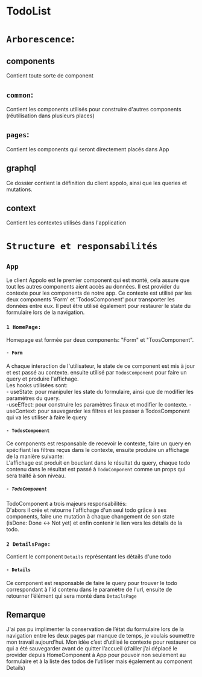 # TodoList

# `Arborescence`:
## components
Contient toute sorte de component
## `common`:
Contient les components utilisés pour construire d'autres components (réutilisation dans plusieurs places)
## `pages`:
Contient les components qui seront directement placés dans App 
## graphql
Ce dossier contient la définition du client appolo, ainsi que les queries et mutations.
## context
Contient les contextes utilisés dans l'application
# `Structure et responsabilités`

## `App`
Le client Appolo est le premier component qui est monté, cela assure que tout les autres components aient accès au données.
Il est provider du contexte pour les components de notre app. Ce contexte est utilisé par les deux components 'Form' et 'TodosComponent' pour transporter les données entre eux.
Il peut être utilisé également pour restaurer le state du formulaire lors de la navigation.

### `1 HomePage:` 
Homepage est formée par deux components: "Form" et "ToosComponent". 

#### `- Form`
A chaque interaction de l'utilisateur, le state de ce component est mis à jour et est passé au contexte. ensuite utilisé par `TodosComponent` pour faire un query et produire l'affichage.
<br>
Les hooks utilisées sont: <br> - useState: pour manipuler les state du formulaire, ainsi que de modifier les paramètres du query.<br>
-useEffect: pour construire les paramètres finaux et modifier le contexte.
-useContext: pour sauvegarder les filtres et les passer à TodosComponent qui va les utiliser à faire le query

#### `- TodosComponent`
Ce components est responsable de recevoir le contexte, faire un query en spécifiant les filtres reçus dans le contexte, ensuite produire un affichage de la manière suivante:<br>
L'affichage est produit en bouclant dans le résultat du query, chaque todo contenu dans le résultat est passé à `TodoComponent` comme un props qui sera traité à son niveau.

##### `- TodoComponent`
TodoComponent a trois majeurs responsabilités: <br>
D'abors il crée et retourne l'affichage d'un seul todo grâce à ses components, faire une mutation à chaque changement de son state (isDone: Done <-> Not yet) et enfin contenir le lien vers les détails de la todo.

### `2 DetailsPage:` 
Contient le component `Details` représentant les détails d'une todo
#### `- Details`
Ce component est responsable de faire le query pour trouver le todo correspondant à l'id contenu dans le paramètre de l'url, ensuite de retourner l’élément qui sera monté dans `DetailsPage`

## Remarque
J'ai pas pu implimenter la conservation de l’état du formulaire lors de la navigation entre les deux pages par manque de temps, je voulais soumettre mon travail aujourd’hui.
Mon idée c’est d’utilisé le contexte pour restaurer ce qui a été sauvegarder avant de quitter l’accueil (d’ailler j’ai déplacé le provider depuis HomeComponent à App pour pouvoir non seulement au formulaire et à la liste des todos de l’utiliser mais également au component Details) 
